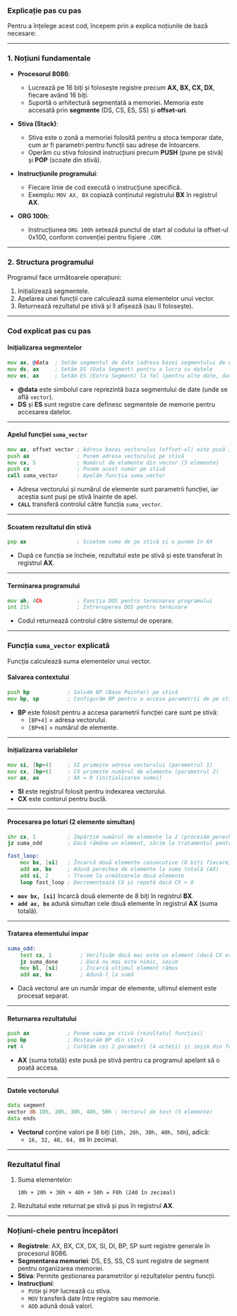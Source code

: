 ### **Explicație pas cu pas**

Pentru a înțelege acest cod, începem prin a explica noțiunile de bază necesare:

---

### **1. Noțiuni fundamentale**

- **Procesorul 8086**:
  - Lucrează pe 16 biți și folosește registre precum **AX, BX, CX, DX**, fiecare având 16 biți.
  - Suportă o arhitectură segmentată a memoriei. Memoria este accesată prin **segmente** (DS, CS, ES, SS) și **offset-uri**.

- **Stiva (Stack)**:
  - Stiva este o zonă a memoriei folosită pentru a stoca temporar date, cum ar fi parametri pentru funcții sau adrese de întoarcere.
  - Operăm cu stiva folosind instrucțiuni precum **PUSH** (pune pe stivă) și **POP** (scoate din stivă).

- **Instrucțiunile programului**:
  - Fiecare linie de cod execută o instrucțiune specifică.
  - Exemplu: `MOV AX, BX` copiază conținutul registrului **BX** în registrul **AX**.

- **ORG 100h**:
  - Instrucțiunea `ORG 100h` setează punctul de start al codului la offset-ul 0x100, conform convenției pentru fișiere `.COM`.

---

### **2. Structura programului**

Programul face următoarele operațiuni:
1. Inițializează segmentele.
2. Apelarea unei funcții care calculează suma elementelor unui vector.
3. Returnează rezultatul pe stivă și îl afișează (sau îl folosește).

---

### **Cod explicat pas cu pas**

#### **Inițializarea segmentelor**
```asm
mov ax, @data  ; Setăm segmentul de date (adresa bazei segmentului de date)
mov ds, ax     ; Setăm DS (Data Segment) pentru a lucra cu datele
mov es, ax     ; Setăm ES (Extra Segment) la fel (pentru alte date, dacă sunt necesare)
```
- **@data** este simbolul care reprezintă baza segmentului de date (unde se află `vector`).
- **DS** și **ES** sunt registre care definesc segmentele de memorie pentru accesarea datelor.

---

#### **Apelul funcției `suma_vector`**
```asm
mov ax, offset vector ; Adresa bazei vectorului (offset-ul) este pusă în AX
push ax               ; Punem adresa vectorului pe stivă
mov cx, 5             ; Numărul de elemente din vector (5 elemente)
push cx               ; Punem acest număr pe stivă
call suma_vector      ; Apelăm funcția suma_vector
```
- Adresa vectorului și numărul de elemente sunt parametrii funcției, iar aceștia sunt puși pe stivă înainte de apel.
- **`CALL`** transferă controlul către funcția `suma_vector`.

---

#### **Scoatem rezultatul din stivă**
```asm
pop ax                ; Scoatem suma de pe stivă și o punem în AX
```
- După ce funcția se încheie, rezultatul este pe stivă și este transferat în registrul **AX**.

---

#### **Terminarea programului**
```asm
mov ah, 4Ch           ; Funcția DOS pentru terminarea programului
int 21h               ; Întreruperea DOS pentru terminare
```
- Codul returnează controlul către sistemul de operare.

---

### **Funcția `suma_vector` explicată**

Funcția calculează suma elementelor unui vector.

#### **Salvarea contextului**
```asm
push bp            ; Salvăm BP (Base Pointer) pe stivă
mov bp, sp         ; Configurăm BP pentru a accesa parametrii de pe stivă
```
- **BP** este folosit pentru a accesa parametrii funcției care sunt pe stivă:
  - `[BP+4]` = adresa vectorului.
  - `[BP+6]` = numărul de elemente.

---

#### **Inițializarea variabilelor**
```asm
mov si, [bp+4]     ; SI primește adresa vectorului (parametrul 1)
mov cx, [bp+6]     ; CX primește numărul de elemente (parametrul 2)
xor ax, ax         ; AX = 0 (inițializarea sumei)
```
- **SI** este registrul folosit pentru indexarea vectorului.
- **CX** este contorul pentru buclă.

---

#### **Procesarea pe loturi (2 elemente simultan)**
```asm
shr cx, 1          ; Împărțim numărul de elemente la 2 (procesăm perechi de câte 2)
jz suma_odd        ; Dacă rămâne un element, sărim la tratamentul pentru elementul impar

fast_loop:
    mov bx, [si]   ; Încarcă două elemente consecutive (8 biți fiecare) în BX
    add ax, bx     ; Adună perechea de elemente la suma totală (AX)
    add si, 2      ; Trecem la următoarele două elemente
    loop fast_loop ; Decrementează CX și repetă dacă CX > 0
```
- **`mov bx, [si]`** încarcă două elemente de 8 biți în registrul **BX**.
- **`add ax, bx`** adună simultan cele două elemente în registrul **AX** (suma totală).

---

#### **Tratarea elementului impar**
```asm
suma_odd:
    test cx, 1         ; Verificăm dacă mai este un element (dacă CX era impar)
    jz suma_done       ; Dacă nu mai este nimic, ieșim
    mov bl, [si]       ; Încarcă ultimul element rămas
    add ax, bx         ; Adună-l la sumă
```
- Dacă vectorul are un număr impar de elemente, ultimul element este procesat separat.

---

#### **Returnarea rezultatului**
```asm
push ax            ; Punem suma pe stivă (rezultatul funcției)
pop bp             ; Restaurăm BP din stivă
ret 4              ; Curățăm cei 2 parametri (4 octeți) și ieșim din funcție
```
- **AX** (suma totală) este pusă pe stivă pentru ca programul apelant să o poată accesa.

---

#### **Datele vectorului**
```asm
data segment
vector db 10h, 20h, 30h, 40h, 50h ; Vectorul de test (5 elemente)
data ends
```
- **Vectorul** conține valori pe 8 biți (`10h, 20h, 30h, 40h, 50h`), adică:
  - `16, 32, 48, 64, 80` în zecimal.

---

### **Rezultatul final**

1. Suma elementelor:
   ```
   10h + 20h + 30h + 40h + 50h = F0h (240 în zecimal)
   ```
2. Rezultatul este returnat pe stivă și pus în registrul **AX**.

---

### **Noțiuni-cheie pentru începători**

- **Registrele**: AX, BX, CX, DX, SI, DI, BP, SP sunt registre generale în procesorul 8086.
- **Segmentarea memoriei**: DS, ES, SS, CS sunt registre de segment pentru organizarea memoriei.
- **Stiva**: Permite gestionarea parametrilor și rezultatelor pentru funcții.
- **Instrucțiuni**:
  - `PUSH` și `POP` lucrează cu stiva.
  - `MOV` transferă date între registre sau memorie.
  - `ADD` adună două valori.
